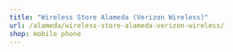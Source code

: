 ```yaml
---
title: "Wireless Store Alameda (Verizon Wireless)"
url: /alameda/wireless-store-alameda-verizon-wireless/
shop: mobile phone
---
```

